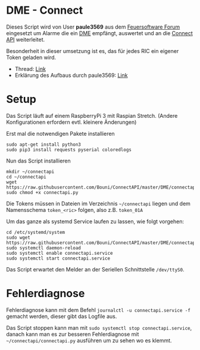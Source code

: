 # DME - Connect

Dieses Script wird von User **paule3569** aus dem [Feuersoftware Forum](https://feuersoftware.com/forum/) eingesetzt um Alarme die ein [DME](https://de.wikipedia.org/wiki/Funkmeldeempf%C3%A4nger#Digitale_Meldeempf%C3%A4nger_(DME)) empfängt, auswertet und an die [Connect API](http://dokumentation.feuersoftware.com:8090/pages/viewpage.action?pageId=2490428) weiterleitet.

Besonderheit in dieser umsetzung ist es, das für jedes RIC ein eigener Token geladen wird.

- Thread: [Link](https://feuersoftware.com/forum/index.php?thread/2596-ansteuerung-der-schnittstelle-aus-textdatei/)
- Erklärung des Aufbaus durch paule3569: [Link](https://feuersoftware.com/forum/index.php?thread/2596-ansteuerung-der-schnittstelle-aus-textdatei/&postID=17141#post17141)

# Setup

Das Script läuft auf einem RaspberryPi 3 mit Raspian Stretch. (Andere Konfigurationen erfordern evtl. kleinere Änderungen)

Erst mal die notwendigen Pakete installieren
```
sudo apt-get install python3
sudo pip3 install requests pyserial coloredlogs
```

Nun das Script installieren
```
mkdir ~/connectapi
cd ~/connectapi
wget https://raw.githubusercontent.com/Bouni/ConnectAPI/master/DME/connectapi.py
sudo chmod +x connectapi.py
```
Die Tokens müssen in Dateien im Verzeichnis `~/connectapi` liegen und dem Namensschema `token_<ric>` folgen, also z.B. `token_01A`

Um das ganze als systemd Service laufen zu lassen, wie folgt vorgehen:

```
cd /etc/systemd/system
sudo wget https://raw.githubusercontent.com/Bouni/ConnectAPI/master/DME/connectapi.service
sudo systemctl daemon-reload
sudo systemctl enable connectapi.service
sudo systemctl start connectapi.service
```

Das Script erwartet den Melder an der Seriellen Schnittstelle `/dev/ttyS0`.

# Fehlerdiagnose

Fehlerdiagnose kann mit dem Befehl `journalctl -u connectapi.service -f` gemacht werden, dieser gibt das Logfile aus.

Das Script stoppen kann man mit `sudo systemctl stop connectapi.service`, danach kann man es zur besseren Fehlerdiagnose mit `~/connectapi/connectapi.py` ausführen um zu sehen wo es klemmt.

